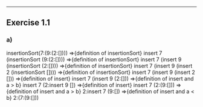 
---
## Exercise 1.1
### a)
insertionSort(7:(9:(2:[])))
=>{definition of insertionSort}
insert 7 (insertionSort (9:(2:[])))
=>{definition of insertionSort}
insert 7 (insert 9 (insertionSort (2:[])))
=>{definition of insertionSort}
insert 7 (insert 9 (insert 2 (insertionSort [])))
=>{definition of insertionSort}
insert 7 (insert 9 (insert 2 []))
=>{definition of insert}
insert 7 (insert 9 (2:[]))
=>{definition of insert and a > b}
insert 7 (2:insert 9 [])
=>{definition of insert}
insert 7 (2:(9:[]))
=>{definition of insert and a > b}
2:insert 7 (9:[])
=>{definition of insert and a < b}
2:(7:(9:[]))